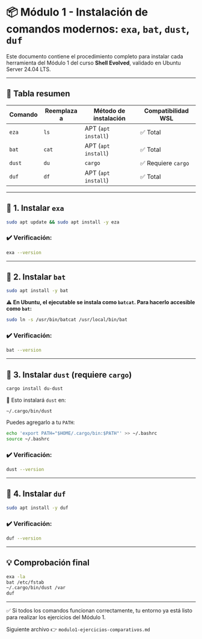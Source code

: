 # 📦 Módulo 1 - Instalación de comandos modernos: `exa`, `bat`, `dust`, `duf`

Este documento contiene el procedimiento completo para instalar cada herramienta del Módulo 1 del curso **Shell Evolved**, validado en Ubuntu Server 24.04 LTS.

---

## 📘 Tabla resumen

| Comando | Reemplaza a | Método de instalación | Compatibilidad WSL |
|--------|--------------|------------------------|--------------------|
| `eza`  | `ls`         | APT (`apt install`)    | ✅ Total           |
| `bat`  | `cat`        | APT (`apt install`)    | ✅ Total           |
| `dust` | `du`         | `cargo`                | ✅ Requiere `cargo`|
| `duf`  | `df`         | APT (`apt install`)    | ✅ Total           |

---

## 🔸 1. Instalar `exa`

```bash
sudo apt update && sudo apt install -y eza
```

### ✔️ Verificación:
```bash
exa --version
```

---

## 🔹 2. Instalar `bat`

```bash
sudo apt install -y bat
```

⚠️ **En Ubuntu, el ejecutable se instala como `batcat`. Para hacerlo accesible como `bat`:**

```bash
sudo ln -s /usr/bin/batcat /usr/local/bin/bat
```

### ✔️ Verificación:
```bash
bat --version
```

---

## 🔸 3. Instalar `dust` (requiere `cargo`)

```bash
cargo install du-dust
```

📁 Esto instalará `dust` en:
```
~/.cargo/bin/dust
```

Puedes agregarlo a tu `PATH`:
```bash
echo 'export PATH="$HOME/.cargo/bin:$PATH"' >> ~/.bashrc
source ~/.bashrc
```

### ✔️ Verificación:
```bash
dust --version
```

---

## 🔹 4. Instalar `duf`

```bash
sudo apt install -y duf
```

### ✔️ Verificación:
```bash
duf --version
```

---

## 💡 Comprobación final

```bash
exa -la
bat /etc/fstab
~/.cargo/bin/dust /var
duf
```

---

✅ Si todos los comandos funcionan correctamente, tu entorno ya está listo para realizar los ejercicios del Módulo 1.

Siguiente archivo 👉 `modulo1-ejercicios-comparativos.md`
